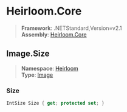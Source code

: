 # Heirloom.Core

> **Framework**: .NETStandard,Version=v2.1  
> **Assembly**: [Heirloom.Core][0]  

## Image.Size

> **Namespace**: [Heirloom][0]  
> **Type**: [Image][1]  

### Size

```cs
IntSize Size { get; protected set; }
```

[0]: ../Heirloom.Core.md
[1]: Heirloom.Image.md
